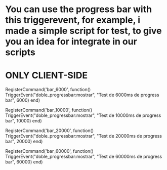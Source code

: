 # You can use the progress bar with this triggerevent, for example, i made a simple script for test, to give you an idea for integrate in our scripts 

# ONLY CLIENT-SIDE

RegisterCommand('bar_6000', function()
    TriggerEvent("doble_progressbar:mostrar", "Test de 6000ms de progress bar", 6000)
end)

RegisterCommand('bar_10000', function()
    TriggerEvent("doble_progressbar:mostrar", "Test de 10000ms de progress bar", 10000)
end)

RegisterCommand('bar_20000', function()
    TriggerEvent("doble_progressbar:mostrar", "Test de 20000ms de progress bar", 20000)
end)

RegisterCommand('bar_60000', function()
    TriggerEvent("doble_progressbar:mostrar", "Test de 60000ms de progress bar", 60000)
end)

